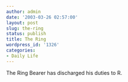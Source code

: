 ```yaml
---
author: admin
date: '2003-03-26 02:57:00'
layout: post
slug: the-ring
status: publish
title: The Ring
wordpress_id: '1326'
categories:
- Daily Life
---
```


The Ring Bearer has discharged his duties to R.
